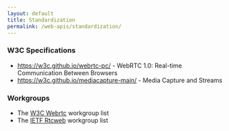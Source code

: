 ```yaml
---
layout: default
title: Standardization
permalink: /web-apis/standardization/
---
```



### W3C Specifications

  * <https://w3c.github.io/webrtc-pc/> - WebRTC 1.0: Real-time Communication
    Between Browsers
  * <https://w3c.github.io/mediacapture-main/> - Media Capture and Streams

### Workgroups

  * The [W3C Webrtc] workgroup list
  * The [IETF Rtcweb] workgroup list

[W3C Webrtc]: https://www.w3.org/2011/04/webrtc-charter.html
[IETF Rtcweb]: https://tools.ietf.org/wg/rtcweb/charters

